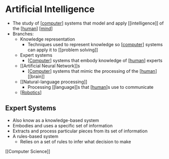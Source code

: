 # Artificial Intelligence

- The study of [[computer]] systems that model and apply [[intelligence]] of the [[human]] [[mind]]
- Branches:
  - Knowledge representation
    - Techniques used to represent knowledge so [[computer]] systems can apply it to [[problem solving]]
  - Expert systems
    - [[Computer]] systems that embody knowledge of [[human]] experts
  - [[Artificial Neural Network]]s
    - [[Computer]] systems that mimic the processing of the [[human]] [[brain]]
  - [[Natural-language processing]]
    - Processing [[language]]s that [[human]]s use to communicate
  - [[Robotics]]

## Expert Systems

- Also know as a knowledge-based system
- Embodies and uses a specific set of information
- Extracts and process particular pieces from its set of information
- A rules-based system
  - Relies on a set of rules to infer what decision to make

[[Computer Science]]

[//begin]: # "Autogenerated link references for markdown compatibility"
[computer]: computer "Computer"
[human]: human "Human"
[mind]: mind "Mind"
[artificial-neural-network]: artificial-neural-network "Artificial Neural Network"
[robotics]: robotics "Robotics"
[computer-science]: computer-science "Computer Science"
[//end]: # "Autogenerated link references"